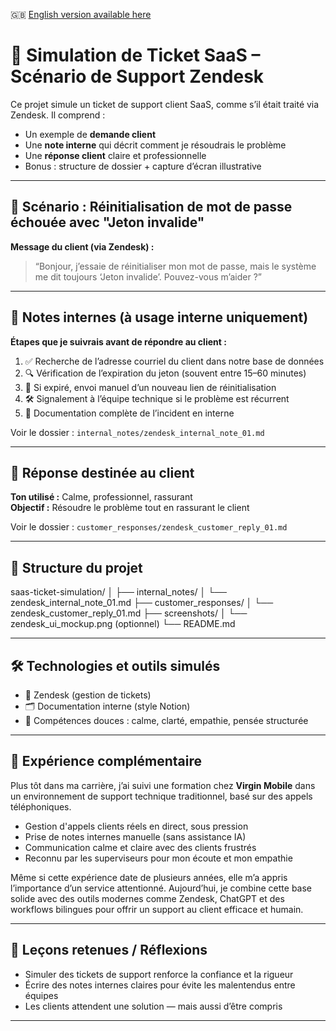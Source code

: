 🇬🇧 [English version available here](./README.md)


# 🧪 Simulation de Ticket SaaS – Scénario de Support Zendesk

Ce projet simule un ticket de support client SaaS, comme s’il était traité via Zendesk. Il comprend :

- Un exemple de **demande client**
- Une **note interne** qui décrit comment je résoudrais le problème
- Une **réponse client** claire et professionnelle
- Bonus : structure de dossier + capture d’écran illustrative

---

## 🎯 Scénario : Réinitialisation de mot de passe échouée avec "Jeton invalide"

**Message du client (via Zendesk) :**  
> “Bonjour, j’essaie de réinitialiser mon mot de passe, mais le système me dit toujours ‘Jeton invalide’. Pouvez-vous m’aider ?”

---

## 🧠 Notes internes (à usage interne uniquement)

**Étapes que je suivrais avant de répondre au client :**

1. ✅ Recherche de l’adresse courriel du client dans notre base de données  
2. 🔍 Vérification de l’expiration du jeton (souvent entre 15–60 minutes)  
3. 🔁 Si expiré, envoi manuel d’un nouveau lien de réinitialisation  
4. 🛠 Signalement à l’équipe technique si le problème est récurrent  
5. 📝 Documentation complète de l’incident en interne

Voir le dossier : `internal_notes/zendesk_internal_note_01.md`

---

## 💬 Réponse destinée au client

**Ton utilisé :** Calme, professionnel, rassurant  
**Objectif :** Résoudre le problème tout en rassurant le client

Voir le dossier : `customer_responses/zendesk_customer_reply_01.md`

---

## 📁 Structure du projet

saas-ticket-simulation/
│
├── internal_notes/
│ └── zendesk_internal_note_01.md
├── customer_responses/
│ └── zendesk_customer_reply_01.md
├── screenshots/
│ └── zendesk_ui_mockup.png (optionnel)
└── README.md


---

## 🛠 Technologies et outils simulés

- 📨 Zendesk (gestion de tickets)  
- 🗂 Documentation interne (style Notion)  
- 🧠 Compétences douces : calme, clarté, empathie, pensée structurée  

---

## 🧠 Expérience complémentaire

Plus tôt dans ma carrière, j’ai suivi une formation chez **Virgin Mobile** dans un environnement de support technique traditionnel, basé sur des appels téléphoniques.

- Gestion d'appels clients réels en direct, sous pression  
- Prise de notes internes manuelle (sans assistance IA)  
- Communication calme et claire avec des clients frustrés  
- Reconnu par les superviseurs pour mon écoute et mon empathie

Même si cette expérience date de plusieurs années, elle m’a appris l’importance d’un service attentionné. Aujourd’hui, je combine cette base solide avec des outils modernes comme Zendesk, ChatGPT et des workflows bilingues pour offrir un support au client efficace et humain.


---

## 🔄 Leçons retenues / Réflexions

- Simuler des tickets de support renforce la confiance et la rigueur  
- Écrire des notes internes claires pour évite les malentendus entre équipes  
- Les clients attendent une solution — mais aussi d’être compris

---


